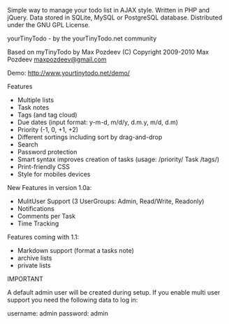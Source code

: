 Simple way to manage your todo list in AJAX style.
Written in PHP and jQuery.
Data stored in SQLite, MySQL or PostgreSQL database.
Distributed under the GNU GPL License.

yourTinyTodo - by the yourTinyTodo.net community

Based on myTinyTodo by Max Pozdeev
(C) Copyright 2009-2010 Max Pozdeev <maxpozdeev@gmail.com>

Demo: http://www.yourtinytodo.net/demo/

Features

  *  Multiple lists
  *  Task notes
  *  Tags (and tag cloud)
  *  Due dates (input format: y-m-d, m/d/y, d.m.y, m/d, d.m)
  *  Priority (-1, 0, +1, +2)
  *  Different sortings including sort by drag-and-drop
  *  Search
  *  Password protection
  *  Smart syntax improves creation of tasks (usage: /priority/ Task /tags/)
  *  Print-friendly CSS
  *  Style for mobiles devices


New Features in version 1.0a:

 * MulitUser Support (3 UserGroups: Admin, Read/Write, Readonly)
 * Notifications
 * Comments per Task
 * Time Tracking


Features coming with 1.1:
 * Markdown support (format a tasks note)
 * archive lists
 * private lists


IMPORTANT

A default admin user will be created during setup.
If you enable multi user support you need the following data to log in:

username: admin
password: admin